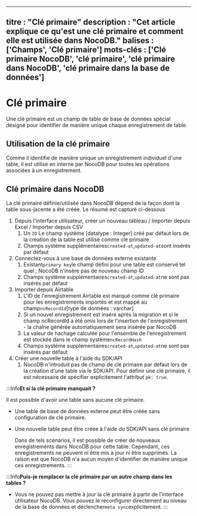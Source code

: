 ***

titre : "Clé primaire"
description : "Cet article explique ce qu'est une clé primaire et comment elle est utilisée dans NocoDB."
balises : \['Champs', 'Clé primaire']
mots-clés : \['Clé primaire NocoDB', 'clé primaire', 'clé primaire dans NocoDB', 'clé primaire dans la base de données']
------------------------------------------------------------------------------------------------------------------------

# Clé primaire

Une clé primaire est un champ de table de base de données spécial désigné pour identifier de manière unique chaque enregistrement de table.

## Utilisation de la clé primaire

Comme il identifie de manière unique un enregistrement individuel d'une table, il est utilisé en interne par NocoDB pour toutes les opérations associées à un enregistrement.

## Clé primaire dans NocoDB

La clé primaire définie/utilisée dans NocoDB dépend de la façon dont la table sous-jacente a été créée. Le résumé est capturé ci-dessous

1. Depuis l'interface utilisateur, créer un nouveau tableau / Importer depuis Excel / Importer depuis CSV
   1. Un `ID` Le champ système \[datatype : Integer] créé par défaut lors de la création de la table est utilisé comme clé primaire
   2. Champs système supplémentaires`created-at`,`updated-at`sont insérés par défaut
2. Connectez-vous à une base de données externe existante
   1. Existant`primary key`le champ défini pour une table est conservé tel quel ; NocoDB n'insère pas de nouveau champ ID
   2. Champs système supplémentaires`created-at`,`updated-at`ne sont pas insérés par défaut
3. Importer depuis Airtable
   1. L'ID de l'enregistrement Airtable est marqué comme clé primaire pour les enregistrements importés et est mappé au champ`ncRecordId`\[type de données : varchar]
   2. Si un nouvel enregistrement est inséré après la migration et si le champ ncRecordId a été omis lors de l'insertion de l'enregistrement - la chaîne générée automatiquement sera insérée par NocoDB
   3. La valeur de hachage calculée pour l'ensemble de l'enregistrement est stockée dans le champ système`ncRecordHash`
   4. Champs système supplémentaires`created-at`,`updated-at`ne sont pas insérés par défaut
4. Créer une nouvelle table à l'aide du SDK/API
   1. NocoDB n'introduit pas de champ de clé primaire par défaut lors de la création d'une table via le SDK/API. Pour définir une clé primaire, il est nécessaire de spécifier explicitement l'attribut `pk: true`.

:::Info**Et si la clé primaire manquait ?**

Il est possible d'avoir une table sans aucune clé primaire.

* Une table de base de données externe peut être créée sans configuration de clé primaire.
* Une nouvelle table peut être créée à l'aide du SDK/API sans clé primaire

  Dans de tels scénarios, il est possible de créer de nouveaux enregistrements dans NocoDB pour cette table. Cependant, ces enregistrements ne peuvent ni être mis à jour ni être supprimés. La raison est que NocoDB n'a aucun moyen d'identifier de manière unique ces enregistrements.
  :::

:::Info**Puis-je remplacer la clé primaire par un autre champ dans les tables ?**

* Vous ne pouvez pas mettre à jour la clé primaire à partir de l'interface utilisateur NocoDB. Vous pouvez le reconfigurer directement au niveau de la base de données et déclencher`meta sync`explicitement.
  :::
  

